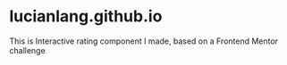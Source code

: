 # lucianlang.github.io
This is Interactive rating component I made, based on a Frontend Mentor challenge
